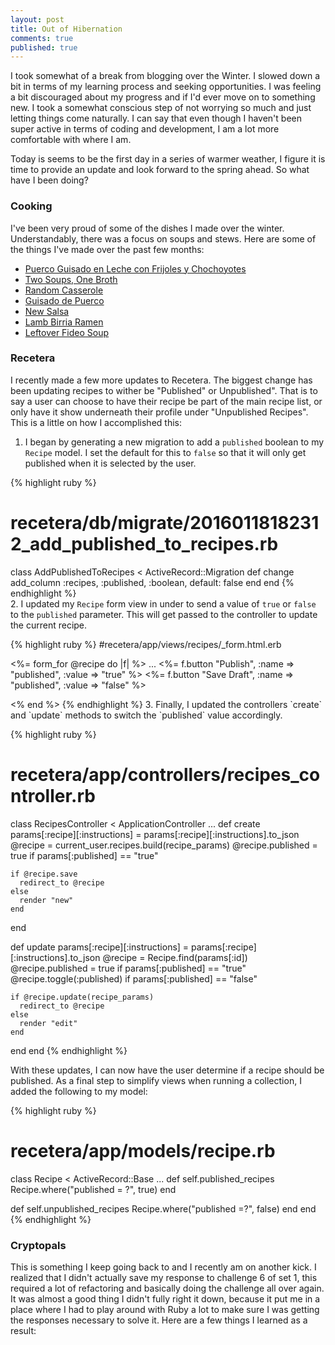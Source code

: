 ```yaml
---
layout: post
title: Out of Hibernation
comments: true
published: true
---
```



I took somewhat of a break from blogging over the Winter. I slowed down a bit in terms of my learning process and seeking opportunities.  I was feeling a bit discouraged about my progress and if I'd ever move on to something new.  I took a somewhat conscious step of not worrying so much and just letting things come naturally.  I can say that even though I haven't been super active in terms of coding and development, I am a lot more comfortable with where I am.  

Today is seems to be the first day in a series of warmer weather, I figure it is time to provide an update and look forward to the spring ahead. So what have I been doing?

### Cooking

  I've been very proud of some of the dishes I made over the winter.  Understandably, there was a focus on soups and stews.  Here are some of the things I've made over the past few months:
  
  * [Puerco Guisado en Leche con Frijoles y Chochoyotes](http://www.comalcaliente.com/2015/12/puerco-guisado-en-leche-con-frijoles.html)
  * [Two Soups, One Broth](http://www.comalcaliente.com/2016/01/two-soups-one-broth.html)
  * [Random Casserole](http://www.comalcaliente.com/2016/01/random-casserole.html)
  * [Guisado de Puerco](http://www.comalcaliente.com/2016/01/guisado-de-puerco.html)
  * [New Salsa](http://www.comalcaliente.com/2016/02/new-salsa.html)
  * [Lamb Birria Ramen](http://www.comalcaliente.com/2016/02/lamb-birria-ramen.html)
  * [Leftover Fideo Soup](http://www.comalcaliente.com/2016/02/leftover-fideo-soup.html)

### Recetera

  I recently made a few more updates to Recetera.  The biggest change has been updating recipes to wither be "Published" or Unpublished".  That is to say a user can choose to have their recipe be part of the main recipe list, or only have it show underneath their profile under "Unpublished Recipes".  This is a little on how I accomplished this:
  
1. I began by generating a new migration to add a `published` boolean to my `Recipe` model. I set the default for this to `false` so that it will only get published when it is selected by the user.

{% highlight ruby %}
# recetera/db/migrate/20160118182312_add_published_to_recipes.rb

class AddPublishedToRecipes < ActiveRecord::Migration
  def change
    add_column :recipes, :published, :boolean, default: false
  end
end
{% endhighlight %}  
2. I updated my `Recipe` form view in under to send a value of `true` or `false` to the `published` parameter.  This will get passed to the controller to update the current recipe.

{% highlight ruby %}
#recetera/app/views/recipes/_form.html.erb

<%= form_for @recipe do |f| %>
...
<%= f.button "Publish", :name => "published", :value => "true" %>
    <%= f.button "Save Draft", :name => "published", :value => "false" %>
  </div>
<% end %>
{% endhighlight %}  
3. Finally, I updated the controllers `create` and `update` methods to switch the `published` value accordingly.

{% highlight ruby %}
# recetera/app/controllers/recipes_controller.rb

class RecipesController < ApplicationController
...
def create
    params[:recipe][:instructions] = params[:recipe][:instructions].to_json
    @recipe = current_user.recipes.build(recipe_params)
    @recipe.published = true if params[:published] == "true"

    if @recipe.save
      redirect_to @recipe
    else
      render "new"
    end
  end

  def update
    params[:recipe][:instructions] = params[:recipe][:instructions].to_json
    @recipe = Recipe.find(params[:id])
    @recipe.published = true if params[:published] == "true"
    @recipe.toggle(:published) if params[:published] == "false"

    if @recipe.update(recipe_params)
      redirect_to @recipe
    else
      render "edit"
    end
  end
end
{% endhighlight %}

With these updates, I can now have the user determine if a recipe should be published.  As a final step to simplify views when running a collection, I added the following to my model: 

{% highlight ruby %}
# recetera/app/models/recipe.rb

class Recipe < ActiveRecord::Base
...
def self.published_recipes
    Recipe.where("published = ?", true)
  end

  def self.unpublished_recipes
    Recipe.where("published =?", false)
  end
end
{% endhighlight %}

### Cryptopals

  This is something I keep going back to and I recently am on another kick.  I realized that I didn't actually save my response to challenge 6 of set 1, this required a lot of refactoring and basically doing the challenge all over again.  It was almost a good thing I didn't fully right it down, because it put me in a place where I had to play around with Ruby a lot to make sure I was getting the responses necessary to solve it.  Here are a few things I learned as a result:
